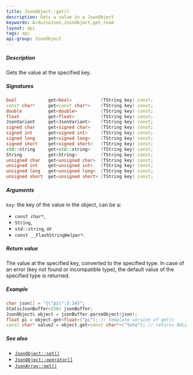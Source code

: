 ```yaml
---
title: JsonObject::get()
description: Gets a value in a JsonObject
keywords: ArduinoJson,JsonObject,get,read
layout: api
tags: api
api-group: JsonObject
---
```


##### Description

Gets the value at the specified key.

##### Signatures

```c++
bool            get<bool>           (TString key) const;
const char*     get<const char*>    (TString key) const;
double          get<double>         (TString key) const;
float           get<float>          (TString key) const;
JsonVariant     get<JsonVariant>    (TString key) const;
signed char     get<signed char>    (TString key) const;
signed int      get<signed int>     (TString key) const;
signed long     get<signed long>    (TString key) const;
signed short    get<signed short>   (TString key) const;
std::string     get<std::string>    (TString key) const;
String          get<String>         (TString key) const;
unsigned char   get<unsigned char>  (TString key) const;
unsigned int    get<unsigned int>   (TString key) const;
unsigned long   get<unsigned long>  (TString key) const;
unsigned short  get<unsigned short> (TString key) const;
```

##### Arguments

`key`: the key of the value in the object, can be a:

* `const char*`,
* `String`,
* `std::string`, or
* `const __FlashStringHelper*`.

##### Return value

The value at the specified key, converted to the specified type.
In case of an error (key not found or incompatible type), the default value of the specified type is returned.

##### Example

```c++
char json[] = "{\"pi\":3.14}";
StaticJsonBuffer<256> jsonBuffer;
JsonObject& object = jsonBuffer.parseObject(json);
float pi = object.get<float>("pi"); // template version of get()
const char* value2 = object.get<const char*>("toto"); // returns NULL
```

##### See also

* [`JsonObject::set()`]({{site.baseurl}}/api/jsonobject/set/)
* [`JsonObject::operator[]`]({{site.baseurl}}/api/jsonobject/subscript/)
* [`JsonArray::get()`]({{site.baseurl}}/api/jsonarray/get/)